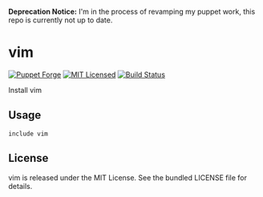 **Deprecation Notice:** I'm in the process of revamping my puppet work, this repo is currently not up to date.

vim
==============

[![Puppet Forge](https://img.shields.io/puppetforge/v/halyard/vim.svg)](https://forge.puppetlabs.com/halyard/vim)
[![MIT Licensed](https://img.shields.io/badge/license-MIT-green.svg)](https://tldrlegal.com/license/mit-license)
[![Build Status](https://img.shields.io/travis/com/halyard/puppet-vim.svg)](https://travis-ci.com/halyard/puppet-vim)

Install vim

## Usage

```puppet
include vim
```

## License

vim is released under the MIT License. See the bundled LICENSE file for details.

